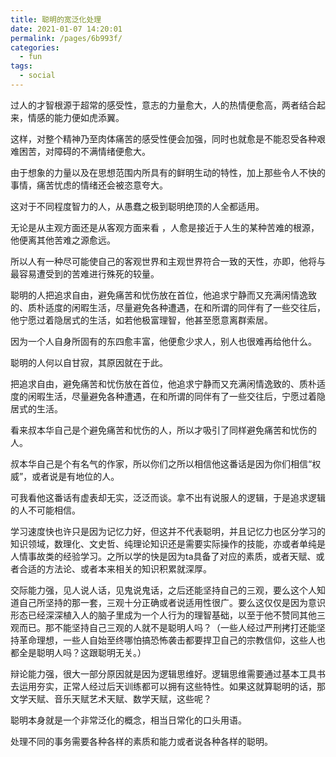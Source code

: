 ```yaml
---
title: 聪明的宽泛化处理
date: 2021-01-07 14:20:01
permalink: /pages/6b993f/
categories:
  - fun
tags:
  - social
---
```



过人的才智根源于超常的感受性，意志的力量愈大，人的热情便愈高，两者结合起来，情感的能力便如虎添翼。

这样，对整个精神乃至肉体痛苦的感受性便会加强，同时也就愈是不能忍受各种艰难困苦，对障碍的不满情绪便愈大。



由于想象的力量以及在思想范围内所具有的鲜明生动的特性，加上那些令人不快的事情，痛苦忧虑的情绪还会被恣意夸大。

这对于不同程度智力的人，从愚蠢之极到聪明绝顶的人全都适用。

无论是从主观方面还是从客观方面来看 ，人愈是接近于人生的某种苦难的根源，他便离其他苦难之源愈远。

所以人有一种尽可能使自己的客观世界和主观世界符合一致的天性，亦即，他将与最容易遭受到的苦难进行殊死的较量。



聪明的人把追求自由，避免痛苦和忧伤放在首位，他追求宁静而又充满闲情逸致的、质朴适度的闲暇生活，尽量避免各种遭遇，在和所谓的同伴有了一些交往后，他宁愿过着隐居式的生活，如若他极富理智，他甚至愿意离群索居。

因为一个人自身所固有的东四愈丰富，他便愈少求人，别人也很难再给他什么。

聪明的人何以自甘寂，其原因就在于此。



把追求自由，避免痛苦和忧伤放在首位，他追求宁静而又充满闲情逸致的、质朴适度的闲暇生活，尽量避免各种遭遇，在和所谓的同伴有了一些交往后，宁愿过着隐居式的生活。

看来叔本华自己是个避免痛苦和忧伤的人，所以才吸引了同样避免痛苦和忧伤的人。

叔本华自己是个有名气的作家，所以你们之所以相信他这番话是因为你们相信“权威”，或者说是有地位的人。

可我看他这番话有虚表却无实，泛泛而谈。拿不出有说服人的逻辑，于是追求逻辑的人不可能相信。



学习速度快也许只是因为记忆力好，但这并不代表聪明，并且记忆力也区分学习的知识领域，数理化、文史哲、纯理论知识还是需要实际操作的技能，亦或者单纯是人情事故类的经验学习。之所以学的快是因为ta具备了对应的素质，或者天赋、或者合适的方法论、或者本来相关的知识积累就深厚。



交际能力强，见人说人话，见鬼说鬼话，之后还能坚持自己的三观，要么这个人知道自己所坚持的那一套，三观十分正确或者说适用性很广。要么这仅仅是因为意识形态已经深深植入人的脑子里成为一个人行为的理智基础，以至于他不赞同其他三观而已。那不能坚持自己三观的人就不是聪明人吗？（一些人经过严刑拷打还能坚持革命理想，一些人自始至终哪怕搞恐怖袭击都要捍卫自己的宗教信仰，这些人也都全是聪明人吗？这跟聪明无关。）



辩论能力强，很大一部分原因就是因为逻辑思维好。逻辑思维需要通过基本工具书去运用夯实，正常人经过后天训练都可以拥有这些特性。如果这就算聪明的话，那文学天赋、音乐天赋艺术天赋、数学天赋，这些呢？



聪明本身就是一个非常泛化的概念，相当日常化的口头用语。

处理不同的事务需要各种各样的素质和能力或者说各种各样的聪明。
